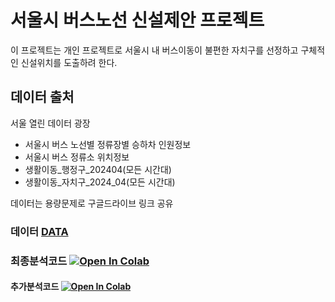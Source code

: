 # 서울시 버스노선 신설제안 프로젝트
이 프로젝트는 개인 프로젝트로 서울시 내 버스이동이 불편한 자치구를 선정하고 구체적인 신설위치를 도출하려 한다.

## 데이터 출처
서울 열린 데이터 광장
- 서울시 버스 노선별 정류장별 승하차 인원정보
- 서울시 버스 정류소 위치정보
- 생활이동_행정구_202404(모든 시간대)
- 생활이동_자치구_2024_04(모든 시간대)

데이터는 용량문제로 구글드라이브 링크 공유
### 데이터 [DATA](https://drive.google.com/drive/folders/1ZkKgDnbFJYfaoapovHlpJPtyWvzVIUst?usp=drive_link)

### 최종분석코드 [![Open In Colab](https://colab.research.google.com/assets/colab-badge.svg)](https://colab.research.google.com/drive/1_9hQyyZVm5TvQEV9rZqUWtnwkDlL_RUl?usp=sharing)

#### 추가분석코드 [![Open In Colab](https://colab.research.google.com/assets/colab-badge.svg)](https://colab.research.google.com/drive/1SSeE_o3cafJEPtreyExtrsEtnHoJa4dw?usp=sharing)
